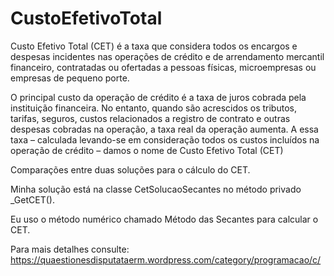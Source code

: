 # CustoEfetivoTotal

Custo Efetivo Total (CET) é a taxa que considera todos os encargos e despesas incidentes nas operações de crédito e de arrendamento mercantil financeiro, contratadas ou ofertadas a pessoas físicas, microempresas ou empresas de pequeno porte.

O principal custo da operação de crédito é a taxa de juros cobrada pela instituição financeira. No entanto, quando são acrescidos os tributos, tarifas, seguros, custos relacionados a registro de contrato e outras despesas cobradas na operação, a taxa real da operação aumenta. A essa taxa – calculada levando-se em consideração todos os custos incluídos na operação de crédito – damos o nome de Custo Efetivo Total (CET)

Comparações entre duas soluções para o cálculo do CET.

Minha solução está na classe CetSolucaoSecantes no método privado _GetCET().

Eu uso o método numérico chamado Método das Secantes para calcular o CET.

Para mais detalhes consulte: https://quaestionesdisputataerm.wordpress.com/category/programacao/c/
